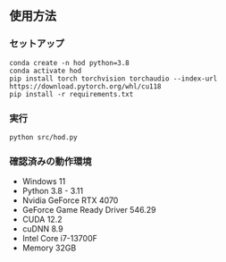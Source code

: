 ## 使用方法
### セットアップ
```
conda create -n hod python=3.8
conda activate hod
pip install torch torchvision torchaudio --index-url https://download.pytorch.org/whl/cu118
pip install -r requirements.txt
```

### 実行
```
python src/hod.py
```

### 確認済みの動作環境
- Windows 11
- Python 3.8 - 3.11
- Nvidia GeForce RTX 4070
- GeForce Game Ready Driver 546.29
- CUDA 12.2
- cuDNN 8.9
- Intel Core i7-13700F
- Memory 32GB
